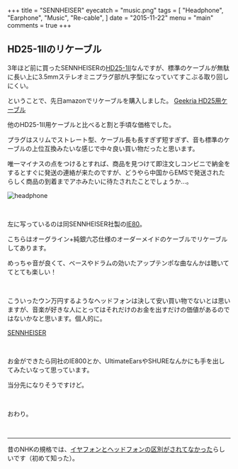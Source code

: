 +++
title = "SENNHEISER"
eyecatch = "music.png"
tags = [
    "Headphone",
    "Earphone",
    "Music",
    "Re-cable",
]
date = "2015-11-22"
menu = "main"
comments = true
+++

## HD25-1IIのリケーブル

3年ほど前に買ったSENNHEISERの[HD25-1II](http://www.amazon.co.jp/%E3%82%BC%E3%83%B3%E3%83%8F%E3%82%A4%E3%82%B6%E3%83%BC-HD25-1-II-%E3%80%90%E5%9B%BD%E5%86%85%E6%AD%A3%E8%A6%8F%E5%93%81%E3%80%91%E3%82%BC%E3%83%B3%E3%83%8F%E3%82%A4%E3%82%B6%E3%83%BC-%E5%AF%86%E9%96%89%E5%9E%8B%E3%83%98%E3%83%83%E3%83%89%E3%83%9B%E3%83%B3/dp/B000TDZOXG)なんですが、標準のケーブルが無駄に長い上に3.5mmステレオミニプラグ部がL字型になっていてすこぶる取り回しにくい。

ということで、先日amazonでリケーブルを購入しました。
[Geekria HD25用ケーブル](http://www.amazon.co.jp/gp/product/B00LGC3CCO/ref=oh_aui_detailpage_o01_s00?ie=UTF8&psc=1)

他のHD25-1II用ケーブルと比べると割と手頃な価格でした。

プラグはスリムでストレート型、ケーブル長も長すぎず短すぎず、音も標準のケーブルの上位互換みたいな感じで中々良い買い物だったと思います。

唯一マイナスの点をつけるとすれば、商品を見つけて即注文しコンビニで納金をするとすぐに発送の連絡が来たのですが、どうやら中国からEMSで発送されたらしく商品の到着までアホみたいに待たされたことでしょうか...。

![headphone](/images/headphone.jpg)

<br>

左に写っているのは同SENNHEISER社製の[IE80](http://www.amazon.co.jp/%E3%82%BC%E3%83%B3%E3%83%8F%E3%82%A4%E3%82%B6%E3%83%BC-IE80-%E3%80%90%E5%9B%BD%E5%86%85%E6%AD%A3%E8%A6%8F%E5%93%81%E3%80%91%E3%82%BC%E3%83%B3%E3%83%8F%E3%82%A4%E3%82%B6%E3%83%BC-%E3%82%AB%E3%83%8A%E3%83%AB%E5%9E%8B%E3%82%A4%E3%83%A4%E3%83%9B%E3%83%B3-%E3%82%A4%E3%83%A4%E3%83%BC%E3%83%A2%E3%83%8B%E3%82%BF%E3%83%BC%E3%82%BF%E3%82%A4%E3%83%97/dp/B005N8W27I/ref=sr_1_1?s=electronics&ie=UTF8&qid=1448133123&sr=1-1&keywords=IE80)。

こちらはオーグライン+純銀六芯仕様のオーダーメイドのケーブルでリケーブルしてあります。

めっちゃ音が良くて、ベースやドラムの効いたアップテンポな曲なんかは聴いててとても楽しい！

<br>

こういったウン万円するようなヘッドフォンは決して安い買い物でないとは思いますが、音楽が好きな人にとってはそれだけのお金を出すだけの価値があるのではないかなと思います。個人的に。

[SENNHEISER](http://en-de.sennheiser.com/)

<br>

お金ができたら同社のIE800とか、UltimateEarsやSHUREなんかにも手を出してみたいなって思っています。

当分先になりそうですけど。

<br>

おわり。

<br>

---

昔のNHKの規格では、[イヤフォンとヘッドフォンの区別がされてなかった](https://ja.wikipedia.org/wiki/%E3%83%98%E3%83%83%E3%83%89%E3%83%95%E3%82%A9%E3%83%B3)らしいです（初めて知った）。
